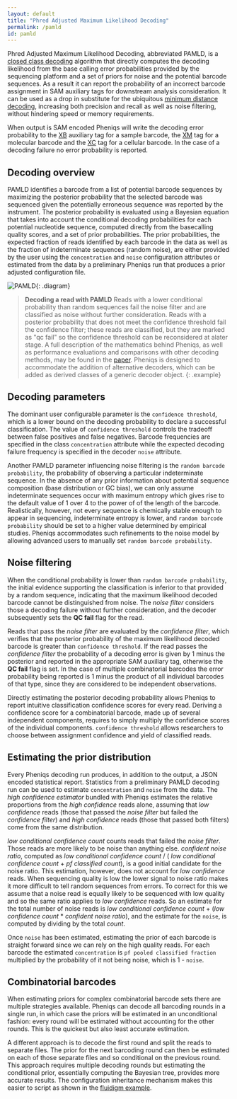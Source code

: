 ```yaml
---
layout: default
title: "Phred Adjusted Maximum Likelihood Decoding"
permalink: /pamld
id: pamld
---
```


Phred Adjusted Maximum Likelihood Decoding, abbreviated PAMLD, is a [closed class decoding](glossary#closed_class_decoding) algorithm that directly computes the decoding likelihood from the base calling error probabilities provided by the sequencing platform and a set of priors for noise and the potential barcode sequences. As a result it can report the probability of an incorrect barcode assignment in SAM auxiliary tags for downstream analysis consideration. It can be used as a drop in substitute for the ubiquitous [minimum distance decoding](glossary#minimum_distance_decoding), increasing both precision and recall as well as noise filtering, without hindering speed or memory requirements.

When output is SAM encoded Pheniqs will write the decoding error probability to the [XB](glossary#dq_auxiliary_tag) auxiliary tag for a sample barcode, the [XM](glossary#xm_auxiliary_tag) tag for a molecular barcode and the [XC](glossary#xc_auxiliary_tag) tag for a cellular barcode. In the case of a decoding failure no error probability is reported.

## Decoding overview

PAMLD identifies a barcode from a list of potential barcode sequences by maximizing the posterior probability that the selected barcode was sequenced given the potentially erroneous sequence was reported by the instrument. The posterior probability is evaluated using a Bayesian equation that takes into account the conditional decoding probabilities for each potential nucleotide sequence, computed directly from the basecalling quality scores, and a set of prior probabilities. The prior probabilities, the expected fraction of reads identified by each barcode in the data as well as the fraction of indeterminate sequences (random noise), are either provided by the user using the `concentration` and `noise` configuration attributes or estimated from the data by a preliminary Pheniqs run that produces a prior adjusted configuration file.

![PAMLD](/pheniqs/assets/img/pamld.png){: .diagram}
>**Decoding a read with PAMLD**  Reads with a lower conditional probability than random sequences fail the noise filter and are classified as noise without further consideration. Reads with a posterior probability that does not meet the confidence threshold fail the confidence filter; these reads are classified, but they are marked as "qc fail" so the confidence threshold can be reconsidered at alater stage. A full description of the mathematics behind Pheniqs, as well as performance evaluations and comparisons with other decoding methods, may be found in the [paper](link_to_paper). Pheniqs is designed to accommodate the addition of alternative decoders, which can be added as derived classes of a generic decoder object.
{: .example}

## Decoding parameters

The dominant user configurable parameter is the `confidence threshold`, which is a lower bound on the decoding probability to declare a successful classification. The value of `confidence threshold` controls the tradeoff between false positives and false negatives. Barcode frequencies are specified in the class `concentration` attribute while the expected decoding failure frequency is specified in the decoder `noise` attribute.

Another PAMLD parameter influencing noise filtering is the `random barcode probability`, the probability of observing a particular indeterminate sequence. In the absence of any prior information about potential sequence composition (base distribution or GC bias), we can only assume indeterminate sequences occur with maximum entropy which gives rise to the default value of 1 over 4 to the power of of the length of the barcode. Realistically, however, not every sequence is chemically stable enough to appear in sequencing, indeterminate entropy is lower, and `random barcode probability` should be set to a higher value determined by empirical studies. Pheniqs accommodates such refinements to the noise model by allowing advanced users to manually set `random barcode probability`.

## Noise filtering

When the conditional probability is lower than `random barcode probability`, the initial evidence supporting the classification is inferior to that provided by a random sequence, indicating that the maximum likelihood decoded barcode cannot be distinguished from noise. The *noise filter* considers those a decoding failure without further consideration, and the decoder subsequently sets the **QC fail** flag for the read.

Reads that pass the *noise filter* are evaluated by the *confidence filter*, which verifies that the posterior probability of the maximum likelihood decoded barcode is greater than `confidence threshold`. If the read passes the *confidence filter*  the probability of a decoding error is given by 1 minus the posterior and reported in the appropriate SAM auxiliary tag, otherwise the **QC fail** flag is set. In the case of multiple combinatorial barcodes the error probability being reported is 1 minus the product of all individual barcodes of that type, since they are considered to be independent observations.

Directly estimating the posterior decoding probability allows Pheniqs to report intuitive classification confidence scores for every read. Deriving a confidence score for a combinatorial barcode, made up of several independent components, requires to simply multiply the confidence scores of the individual components. `confidence threshold` allows researchers to choose between assignment confidence and yield of classified reads.

## Estimating the prior distribution

Every Pheniqs decoding run produces, in addition to the output, a JSON encoded statistical report. Statistics from a preliminary PAMLD decoding run can be used to estimate `concentration` and `noise` from the data. The *high confidence estimator* bundled with Pheniqs estimates the relative proportions from the *high confidence* reads alone, assuming that *low confidence* reads (those that passed the *noise filter* but failed the *confidence filter*) and *high confidence* reads (those that passed both filters) come from the same distribution.

*low conditional confidence count* counts reads that failed the *noise filter*. Those reads are more likely to be noise than anything else. *confident noise ratio*, computed as *low conditional confidence count* / ( *low conditional confidence count* + *pf classified count*), is a good initial candidate for the noise ratio. This estimation, however, does not account for *low confidence* reads. When sequencing quality is low the lower signal to noise ratio makes it more difficult to tell random sequences from errors. To correct for this we assume that a noise read is equally likely to be sequenced with low quality and so the same ratio applies to *low confidence* reads. So an estimate for the total number of noise reads is *low conditional confidence count* + (*low confidence count* * *confident noise ratio*), and the estimate for the `noise`, is computed by dividing by the total *count*.

Once `noise` has been estimated, estimating the prior of each barcode is straight forward since we can rely on the high quality reads. For each barcode the estimated `concentration` is `pf pooled classified fraction` multiplied by the probability of it not being noise, which is 1 - `noise`.

## Combinatorial barcodes

When estimating priors for complex combinatorial barcode sets there are multiple strategies available. Pheniqs can decode all barcoding rounds in a single run, in which case the priors will be estimated in an unconditional fashion: every round will be estimated without accounting for the other rounds. This is the quickest but also least accurate estimation.

A different approach is to decode the first round and split the reads to separate files. The prior for the next barcoding round can then be estimated on each of those separate files and so conditional on the previous round. This approach requires multiple decoding rounds but estimating the conditional prior, essentially computing the Bayesian tree, provides more accurate results. The configuration inheritance mechanism makes this easier to script as shown in the [fluidigm example](fluidigm_vignette).
